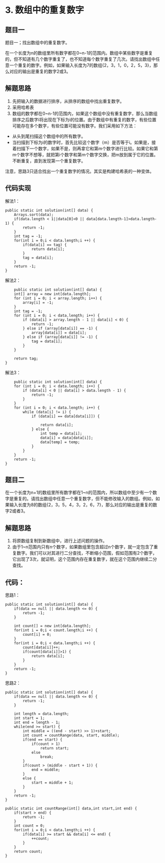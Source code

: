 # 3. 数组中的重复数字

## 题目一

题目一；找出数组中的重复数字。

在一个长度为n的数组里所有数字都在0~n-1的范围内。数组中某些数字是重复的，但不知道有几个数字重复了，也不知道每个数字重复了几次。请找出数组中任意一个重复的数字。例如，如果输入长度为7的数组{2，3，1，0，2，5，3}，那么对应的输出是重复的数字2或3。

## 解题思路

1. 先把输入的数据进行排序，从排序的数组中找出重复数字。
2. 采用哈希表
3. 数组的数字都在0~n-1的范围内，如果这个数组中没有重复数字，那么当数组排序之后数字i将出现在下标为i的位置。由于数组中有重复的数字，有些位置可能存在多个数字，有些位置可能没有数字。我们采用如下方法：
- 从头到尾扫描这个数组中的所有数字。
- 当扫描到下标为i的数字时，首先比较这个数字（m）是否等于i。如果是，接着扫描下一个数字，如果不是，则再拿它和第m个数字进行比较。如果它和第m个数字不想等，就把第i个数字和第m个数字交换，把m放到属于它的位置。不断重复，直到发现第一个重复数字。

注意，思路3只适合找出一个重复数字的情况。其实是构建哈希表的一种变体。

## 代码实现

解法1：

    public static int solution(int[] data) {
		Arrays.sort(data);
		if(data.length < 1||data[0]<0 || data[data.length-1]>data.length-1) {
			return -1;
		}
		int tag = -1;
		for(int i = 0;i < data.length;i ++) {
			if(data[i] == tag) {
				return data[i];
			}
			tag = data[i];
		}
		return -1;
	}
	

解法2：

    	public static int solution(int[] data) {
		int[] array = new int[data.length];
		for (int i = 0; i < array.length; i++) {
			array[i] = -1;
		}
		int tag = -1;
		for (int i = 0; i < data.length; i++) {
			if (data[i] > array.length - 1 || data[i] < 0) {
				return -1;
			} else if (array[data[i]] == -1) {
				array[data[i]] = data[i];
			} else if (array[data[i]] != -1) {
				tag = data[i];
			}
		}

		return tag;
	}

解法3：

    	public static int solution(int[] data) {
		for (int i = 0; i < data.length; i++) {
			if (data[i] < 0 || data[i] > data.length - 1) {
				return -1;
			}
		}
		for (int i = 0; i < data.length; i++) {
			while (data[i] != i) {
				if (data[i] == data[data[i]]) {

					return data[i];
				} else {
					int temp = data[i];
					data[i] = data[data[i]];
					data[temp] = temp;
				}
			}
		}
		return -1;
	}


## 题目二

在一个长度为n+1的数组里所有数字都在1~n的范围内，所以数组中至少有一个数字是重复的。请找出数组中任意一个重复数字，但不能修改输入的数组。例如，如果输入长度为8的数组{2，3，5，4，3，2，6，7}，那么对应的输出是重复的数字2或者3。

## 解题思路

1. 将原数组复制到新数组中，进行上述问题的操作。
2. 由于1~n范围内只有n个数字，如果数组里包含超过n个数字，就一定包含了重复数字。我们可以对其进行二分查找，不断缩小范围，假如范围有2个数字，它出现了3次，就证明，这个范围内存在重复数字，就在这个范围内继续二分查找。

## 代码：

思路1：

	public static int solution(int[] data) {
		if(data == null || data.length <= 0) {
			return -1;
		}
		
		int count[] = new int[data.length];
		for(int i = 0;i < count.length;i ++) {
			count[i] = 0;
		}
		for(int i = 0;i < data.length;i ++) {
			count[data[i]]++;
			if(count[data[i]]>1) {
				return data[i];
			}
		}
		return -1;
	}

思路2：

	public static int solution(int[] data) {
		if(data == null || data.length <= 0) {
			return -1;
		}
		
		int length = data.length;
		int start = 1;
		int end = length - 1;
		while(end >= start) {
			int middle = ((end - start) >> 1)+start;
			int count = countRange(data, start, middle);
			if(end == start) {
				if(count > 1)
					return start;
				else
					break;
			}
			if(count > (middle - start + 1)) {
				end = middle;
			}
			else {
				start = middle + 1;
			}
		}
		return -1;
	}
	
	public static int countRange(int[] data,int start,int end) {
		if(start > end) {
			return -1;
		}
		int count = 0;
		for(int i = 0;i < data.length;i ++) {
			if(data[i] >= start && data[i] <= end) {
				++count;
			}
		}
		return count;
	}